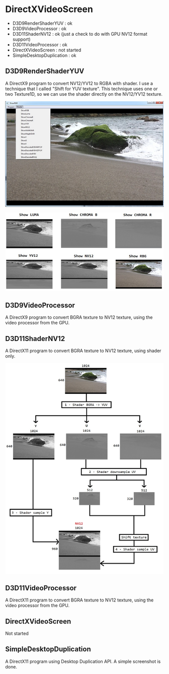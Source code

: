 # DirectXVideoScreen

* D3D9RenderShaderYUV : ok
* D3D9VideoProcessor : ok
* D3D11ShaderNV12 : ok (just a check to do with GPU NV12 format support)
* D3D11VideoProcessor : ok
* DirectXVideoScreen : not started
* SimpleDesktopDuplication : ok


## D3D9RenderShaderYUV

A DirectX9 program to convert NV12/YV12 to RGBA with shader. I use a technique that I called "Shift for YUV texture".
This technique uses one or two Texture1D, so we can use the shader directly on the NV12/YV12 texture.

![ShowRGB](./DirectXVideoScreen/Media/ShowRGB.jpg)

![YUVShader](./DirectXVideoScreen/Media/YUVShader.jpg)

## D3D9VideoProcessor

A DirectX9 program to convert BGRA texture to NV12 texture, using the video processor from the GPU.

## D3D11ShaderNV12

A DirectX11 program to convert BGRA texture to NV12 texture, using shader only.

![ShaderNV12](./DirectXVideoScreen/Media/ShaderNV12.jpg)

## D3D11VideoProcessor

A DirectX11 program to convert BGRA texture to NV12 texture, using the video processor from the GPU.

## DirectXVideoScreen

Not started

## SimpleDesktopDuplication

A DirectX11 program using Desktop Duplication API. A simple screenshot is done.
